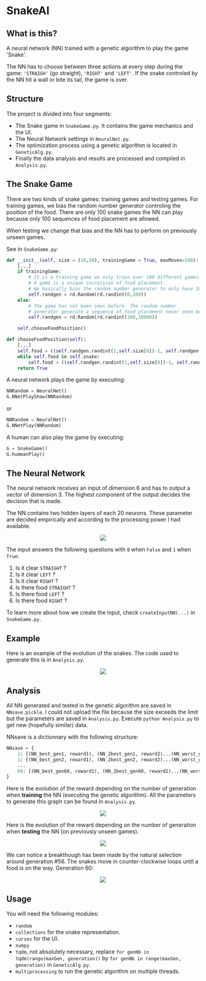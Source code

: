 # SnakeAI

## What is this?
A neural network (NN) trained with a genetic algorithm to play the game 'Snake'.

The NN has to choose between three actions at every step during the game: `'STRAIGH'` (go straight), `'RIGHT'` and `'LEFT'`. If the snake controled by the NN hit a wall or bite its tail, the game is over.


## Structure
The project is divided into four segments:
- The Snake game in `SnakeGame.py`. It contains the game mechanics and the UI.
- The Neural Network settings in `NeuralNet.py`.
- The optimization process using a genetic algorithm is located in `GeneticAlg.py`.
- Finally the data analysis and results are processed and compiled in `Analysis.py`.

## The Snake Game

There are two kinds of snake games: training games and testing games. For training games, we bias the random number generator controling the position of the food. There are only 100 snake games the NN can play because only 100 sequences of food placement are allowed. 

When testing we change that bias and the NN has to perform on previously unseen games.

See in `SnakeGame.py`:
```python
def __init__(self, size = (10,20), trainingGame = True, maxMoves=100):
	[...]
	if trainingGame: 
		# It is a training game we only train over 100 different games.
		# A game is a unique succession of food placement.
		# We basically bias the random number generator to only have 100 sequences
		self.randgen = rd.Random(rd.randint(0,100))
	else: 
		# The game has not been seen before. The random number 
		# generator generate a sequence of food placement never seen before.
		self.randgen = rd.Random(rd.randint(100,10000))

	self.chooseFoodPosition()		

def chooseFoodPosition(self):
	[...]
	self.food = ((self.randgen.randint(1,self.size[0])-1, self.randgen.randint(1,self.size[1])-1))
	while self.food in self.snake:
		self.food = ((self.randgen.randint(1,self.size[0])-1, self.randgen.randint(1,self.size[1])-1))
	return True
```

A neural network plays the game by executing:
```python
NNRandom = NeuralNet()
G.NNetPlayShow(NNRandom)
```
or 
```python
NNRandom = NeuralNet()
G.NNetPlay(NNRandom)
```

A human can also play the game by executing:
```python
G = SnakeGame()
G.hummanPlay()
```

## The Neural Network

The neural network receives an input of dimension 6 and has to output a vector of dimension 3. The highest component of the output decides the decision that is made.

The NN contains two hidden layers of each 20 neurons. These parameter are decided empirically and according to the processing power I had available.

<p align="center">
	<img src="./NN.png" />
</p>


The input answers the following questions with `0` when `False` and `1` when `True`:
1. Is it clear `STRAIGHT` ?
2. Is it clear `LEFT` ?
3. Is it clear `RIGHT` ?
4. Is there food `STRAIGHT` ?
5. Is there food `LEFT` ?
6. Is there food `RIGHT` ?

To learn more about how we create the input, check `createInputNN(...)` in `SnakeGame.py`.

## Example

Here is an example of the evolution of the snakes. The code used to generate this is in `Analysis.py`.
<p align="center">
	<img src="./evolution.gif" />
</p>

## Analysis
All NN generated and tested in the genetic algorithm are saved in `NNsave.pickle`. I could not upload the file because the size exceeds the limit but the parameters are saved in `Analysis.py`. Execute `python Analysis.py` to get new (hopefully similar) data.

NNsave is a dictionnary with the following structure:
```python
NNsave = {
	1: [(NN_best_gen1, reward1), (NN_2best_gen1, reward2)...(NN_worst_gen1, rewardN)]
	1: [(NN_best_gen2, reward1), (NN_2best_gen2, reward2)...(NN_worst_gen2, rewardN)]
	...
	60: [(NN_best_gen60, reward1), (NN_2best_gen60, reward2)...(NN_worst_gen60, rewardN)]
}
```

Here is the evolution of the reward depending on the number of generation when **training** the NN (executing the genetic algorithm). All the parameters to generate this graph can be found in `Analysis.py`.

<p align="center">
	<img src="./trainingResults.png" />
</p>

Here is the evolution of the reward depending on the number of generation when **testing** the NN (on previously unseen games).

<p align="center">
	<img src="./testingResults.png" />
</p>

We can notice a breakthough has been made by the natural selection around generation #56. The snakes move in counter-clockwise loops until a food is on the way. Generation 60:

<p align="center">
	<img src="./gen60.gif" />
</p>

## Usage

You will need the following modules:
- `random`
- `collections` for the snake representation.
- `curses` for the UI.
- `numpy`
- `tqdm`, not absolutely necessary, replace `for genNb in tqdm(range(maxGen, generation))` by `for genNb in range(maxGen, generation)` in `GeneticAlg.py`.
- `multiprocessing` to run the genetic algorithm on multiple threads.


